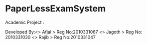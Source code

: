 PaperLessExamSystem
====================
Academic Project : 

Developed By:<> Afjal > Reg No:2010331067 <> Jagoth > Reg No: 2010331030 <> Rajib > Reg No:2010331047



